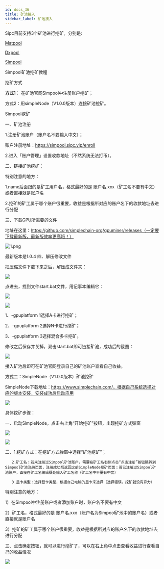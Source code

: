 ```yaml
---
id: docs_36
title: 矿池接入
sidebar_label: 矿池接入
---
```


Sipc目前支持3个矿池进行挖矿，分别是:

[Matpool](https://matpool.io)

[Dxpool](https://www.dxpool.com/login)

[Simpool](https://simpool.sipc.vip)

Simpool矿池挖矿教程

挖矿方式

**方式1：** 在矿池官网Simpool中注册账户挖矿；

方式2：用simpleNode（V1.0.0版本）连接矿池挖矿。

Simpool挖矿

一、矿池注册

1.注册矿池账户（账户名不要输入中文）；

账户注册地址：https://simpool.sipc.vip/enroll

2.进入「账户管理」设置收款地址（不然系统无法打币）。

二、链接矿池挖矿：

特别注意的地方：

1.name后面跟的是矿工用户名，格式最好的是 账户名.xxx（矿工名不要有中文）或者直接就是账户名

2.挖矿的矿工属于哪个账户很重要，收益是根据所对应的账户名下的收款地址去进行分配

三、下载GPU所需要的文件

地址在这里：https://github.com/simplechain-org/gpuminer/releases（一定要下载最新版，最新版效率更高哦！）

![1.png](https://upload-images.jianshu.io/upload_images/13694105-dc30faebb0be4301.png?imageMogr2/auto-orient/strip|imageView2/2/w/1046)


最新版本是1.0.4
四、解压修改文件

把压缩文件下载下来之后，解压成文件夹：

![](https://upload-images.jianshu.io/upload_images/13694105-d192e644711995b9.png?imageMogr2/auto-orient/strip|imageView2/2/w/102)


点进去，找到文件start.bat文件，用记事本编辑它：

![](https://upload-images.jianshu.io/upload_images/13694105-031df7f5518ebeee.png?imageMogr2/auto-orient/strip|imageView2/2/w/425)

![](https://upload-images.jianshu.io/upload_images/13694105-d2f36279f10349b1.png?imageMogr2/auto-orient/strip|imageView2/2/w/982)

1、-gpuplatform 1选择A卡进行挖矿；

2、-gpuplatform 2选择N卡进行挖矿；

3、-gpuplatform 3选择混合多卡挖矿。

修改之后保存并关掉，双击start.bat即可链接矿池，成功后的截图：

![](https://upload-images.jianshu.io/upload_images/13694105-7dcdfc8bc29e0dc7.png?imageMogr2/auto-orient/strip|imageView2/2/w/962)


接入矿池后即可在矿池官网登录自己的矿池账户查看自己收益。

方式二：SimpleNode（V1.0.0版本）矿池挖矿

SimpleNode下载地址：https://www.simplechain.com/，根据自己系统选择对应的版本安装，安装成功后启动应用

![](https://upload-images.jianshu.io/upload_images/13694105-8d3818d79c1e8d27.png?imageMogr2/auto-orient/strip|imageView2/2/w/696)


具体挖矿步骤：

一、启动SimpleNode，点击右上角“开始挖矿”按钮，出现挖矿方式弹窗

![](https://upload-images.jianshu.io/upload_images/13694105-a40d53a8836d55f1.png?imageMogr2/auto-orient/strip|imageView2/2/w/980)

![](https://upload-images.jianshu.io/upload_images/13694105-72d35d2acb37be0a.png?imageMogr2/auto-orient/strip|imageView2/2/w/698)

二、1.挖矿方式：在挖矿方式弹窗中选择“矿池挖矿”；

       2.矿工名：若未注册过Simpool矿池账户，需要在矿工名右侧点击“点击注册”按钮跳转到Simpool矿池注册页面，注册成功后返回之前SimpleNode挖矿页面；若已注册过Simpool矿池账户，直接在矿工名编辑框处输入矿工名称（矿工名中不要有中文）

       3.显卡类型：选择显卡类型，根据自己电脑的显卡来选择（选择错误，挖矿就没有算力）

特别注意的地方：

1）在Simpool中注册账户或者添加账户时，账户名不要有中文

2）矿工名，格式最好的是 账户名.xxx（账户名为Simpool矿池中的账户名）或者直接就是账户名

3）挖矿的矿工属于哪个账户很重要，收益是根据所对应的账户名下的收款地址去进行分配

三、点击确定按钮，就可以进行挖矿了，可以在右上角中点击查看收益进行查看自己的收益情况

![](https://upload-images.jianshu.io/upload_images/13694105-687a3d45953f643c.png?imageMogr2/auto-orient/strip|imageView2/2/w/721)







